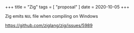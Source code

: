 +++
title = "Zig"
tags = [ "proposal" ]
date = 2020-10-05
+++

Zig emits `NUL` file when compiling on Windows

<https://github.com/ziglang/zig/issues/5989>
